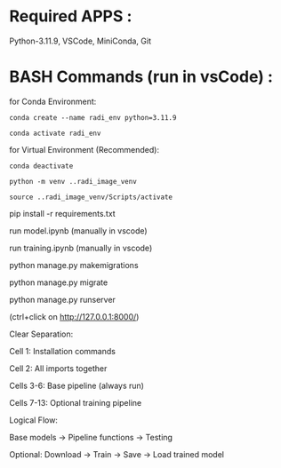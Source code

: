 Required APPS : 
==========================================

Python-3.11.9, VSCode, MiniConda, Git

BASH Commands (run in vsCode) :
==========================================

for Conda Environment:

    conda create --name radi_env python=3.11.9

    conda activate radi_env

for Virtual Environment (Recommended):

    conda deactivate

    python -m venv ..radi_image_venv

    source ..radi_image_venv/Scripts/activate
 
pip install -r requirements.txt

run model.ipynb (manually in vscode)

run training.ipynb (manually in vscode)

python manage.py makemigrations

python manage.py migrate

python manage.py runserver

(ctrl+click on http://127.0.0.1:8000/)



Clear Separation:

Cell 1: Installation commands

Cell 2: All imports together

Cells 3-6: Base pipeline (always run)

Cells 7-13: Optional training pipeline

Logical Flow:

Base models → Pipeline functions → Testing

Optional: Download → Train → Save → Load trained model